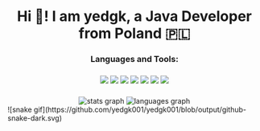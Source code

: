 <h1 align="center">Hi 👋! I am yedgk, a Java Developer from Poland 🇵🇱</h1>

###

<h3 align="center">Languages and Tools:</h3>

###

<div align="center">
  <img src="https://img.shields.io/static/v1?message=Maven&logo=maven&label=&color=FF0000&logoColor=white&labelColor=&style=for-the-badge" height="35"/>
  <img src="https://img.shields.io/static/v1?message=Gradle&logo=gradle&label=&color=9146FF&logoColor=white&labelColor=&style=for-the-badge" height="35"/>
  <img src="https://img.shields.io/static/v1?message=cpp&logo=cpp&label=&color=FF0000&logoColor=white&labelColor=&style=for-the-badge" height="35"/>
  <img src="https://img.shields.io/static/v1?message=Kotlin&logo=kotlin&label=&color=E4405F&logoColor=white&labelColor=&style=for-the-badge" height="35"/>
  <img src="https://img.shields.io/static/v1?message=Java&logo=java&label=&color=7289DA&logoColor=white&labelColor=&style=for-the-badge" height="35"/>
  <img src="https://img.shields.io/static/v1?message=Git&logo=git&label=&color=D14836&logoColor=white&labelColor=&style=for-the-badge" height="35"/>
  <img src="https://img.shields.io/static/v1?message=jetbrains&logo=jetbrains&label=&color=D14836&logoColor=white&labelColor=&style=for-the-badge" height="35"/>
</div>

###

<div align="center">
  <img src="https://github-readme-stats.vercel.app/api?username=yedgk001&hide_title=false&hide_rank=false&show_icons=true&include_all_commits=true&count_private=true&disable_animations=false&theme=tokyonight&locale=pl&hide_border=false" height="150" alt="stats graph"/>
  <img src="https://github-readme-stats.vercel.app/api/top-langs?username=yedgk001&locale=pl&hide_title=false&layout=compact&card_width=320&langs_count=5&theme=tokyonight&hide_border=false" height="150" alt="languages graph"  />
</div>
![snake gif](https://github.com/yedgk001/yedgk001/blob/output/github-snake-dark.svg)
